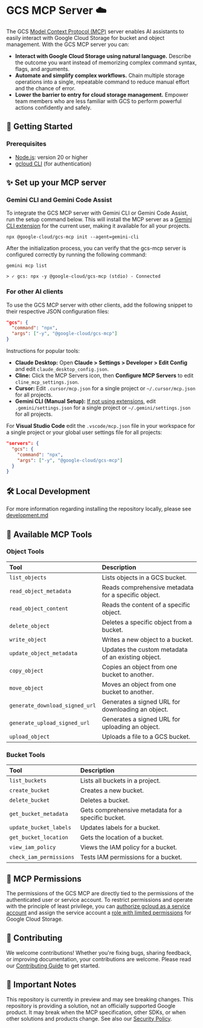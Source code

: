 # GCS MCP Server ☁️

The GCS
[Model Context Protocol (MCP)](https://modelcontextprotocol.io/docs/getting-started/intro)
server enables AI assistants to easily interact with Google Cloud Storage for
bucket and object management. With the GCS MCP server you can:

- **Interact with Google Cloud Storage using natural language.** Describe the
  outcome you want instead of memorizing complex command syntax, flags, and
  arguments.
- **Automate and simplify complex workflows.** Chain multiple storage operations
  into a single, repeatable command to reduce manual effort and the chance of
  error.
- **Lower the barrier to entry for cloud storage management.** Empower team
  members who are less familiar with GCS to perform powerful actions confidently
  and safely.

## 🚀 Getting Started

### Prerequisites

- [Node.js](https://docs.npmjs.com/downloading-and-installing-node-js-and-npm):
  version 20 or higher
- [gcloud CLI](https://cloud.google.com/sdk/docs/install) (for authentication)

## ✨ Set up your MCP server

### Gemini CLI and Gemini Code Assist

To integrate the GCS MCP server with Gemini CLI or Gemini Code Assist, run the
setup command below. This will install the MCP server as a
[Gemini CLI extension](https://github.com/google-gemini/gemini-cli/blob/main/docs/extension.md)
for the current user, making it available for all your projects.

```shell
npx @google-cloud/gcs-mcp init --agent=gemini-cli
```

After the initialization process, you can verify that the gcs-mcp server is
configured correctly by running the following command:

```
gemini mcp list

> ✓ gcs: npx -y @google-cloud/gcs-mcp (stdio) - Connected
```

### For other AI clients

To use the GCS MCP server with other clients, add the following snippet to their
respective JSON configuration files:

```json
"gcs": {
  "command": "npx",
  "args": ["-y", "@google-cloud/gcs-mcp"]
}
```

Instructions for popular tools:

- **Claude Desktop:** Open **Claude > Settings > Developer > Edit Config** and
  edit `claude_desktop_config.json`.
- **Cline:** Click the MCP Servers icon, then **Configure MCP Servers** to edit
  `cline_mcp_settings.json`.
- **Cursor:** Edit `.cursor/mcp.json` for a single project or
  `~/.cursor/mcp.json` for all projects.
- **Gemini CLI (Manual Setup):**
  [If not using extensions](#gemini-cli-and-gemini-code-assist), edit
  `.gemini/settings.json` for a single project or `~/.gemini/settings.json` for
  all projects.

For **Visual Studio Code** edit the `.vscode/mcp.json` file in your workspace
for a single project or your global user settings file for all projects:

```json
"servers": {
  "gcs": {
    "command": "npx",
    "args": ["-y", "@google-cloud/gcs-mcp"]
  }
}
```

## 🛠 Local Development

For more information regarding installing the repository locally, please see
[development.md](doc/DEVELOPMENT.md)

## 🧰 Available MCP Tools

### Object Tools

| Tool                           | Description                                         |
| :----------------------------- | :-------------------------------------------------- |
| `list_objects`                 | Lists objects in a GCS bucket.                      |
| `read_object_metadata`         | Reads comprehensive metadata for a specific object. |
| `read_object_content`          | Reads the content of a specific object.             |
| `delete_object`                | Deletes a specific object from a bucket.            |
| `write_object`                 | Writes a new object to a bucket.                    |
| `update_object_metadata`       | Updates the custom metadata of an existing object.  |
| `copy_object`                  | Copies an object from one bucket to another.        |
| `move_object`                  | Moves an object from one bucket to another.         |
| `generate_download_signed_url` | Generates a signed URL for downloading an object.   |
| `generate_upload_signed_url`   | Generates a signed URL for uploading an object.     |
| `upload_object`                | Uploads a file to a GCS bucket.                     |

### Bucket Tools

| Tool                    | Description                                        |
| :---------------------- | :------------------------------------------------- |
| `list_buckets`          | Lists all buckets in a project.                    |
| `create_bucket`         | Creates a new bucket.                              |
| `delete_bucket`         | Deletes a bucket.                                  |
| `get_bucket_metadata`   | Gets comprehensive metadata for a specific bucket. |
| `update_bucket_labels`  | Updates labels for a bucket.                       |
| `get_bucket_location`   | Gets the location of a bucket.                     |
| `view_iam_policy`       | Views the IAM policy for a bucket.                 |
| `check_iam_permissions` | Tests IAM permissions for a bucket.                |

## 🔑 MCP Permissions

The permissions of the GCS MCP are directly tied to the permissions of the
authenticated user or service account. To restrict permissions and operate with
the principle of least privilege, you can
[authorize gcloud as a service account](https://cloud.google.com/sdk/docs/authorizing#service-account)
and assign the service account a
[role with limited permissions](https://cloud.google.com/iam/docs/roles-overview)
for Google Cloud Storage.

## 👥 Contributing

We welcome contributions! Whether you're fixing bugs, sharing feedback, or
improving documentation, your contributions are welcome. Please read our
[Contributing Guide](CONTRIBUTING.md) to get started.

## 📄 Important Notes

This repository is currently in preview and may see breaking changes. This
repository is providing a solution, not an officially supported Google product.
It may break when the MCP specification, other SDKs, or when other solutions
and products change. See also our [Security Policy](SECURITY.md).
